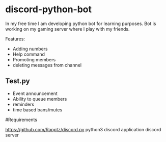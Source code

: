 # discord-python-bot
In my free time I am developing python bot for learning purposes.
Bot is working on my gaming server where I play with my friends.


Features:

* Adding numbers
* Help command
* Promoting members
* deleting messages from channel


## Test.py
* Event announcement
* Ability to queue members
* reminders
* time based bans/mutes



#Requirements

https://github.com/Rapptz/discord.py
python3
discord application
discord server 
